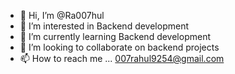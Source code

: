 - 👋 Hi, I’m @Ra007hul
- 👀 I’m interested in Backend development
- 🌱 I’m currently learning Backend development
- 💞️ I’m looking to collaborate on backend projects
- 📫 How to reach me ... 007rahul9254@gmail.com

<!---
Ra007hul/Ra007hul is a ✨ special ✨ repository because its `README.md` (this file) appears on your GitHub profile.
You can click the Preview link to take a look at your changes.
--->
